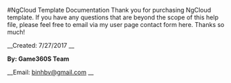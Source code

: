 #NgCloud Template Documentation
Thank you for purchasing NgCloud template. If you have any questions that are beyond the scope of this help file, please feel free to email via my user page contact form here. Thanks so much!

__Created: 7/27/2017 __

__By: Game360S Team__

__Email:  binhbv@gmail.com __











